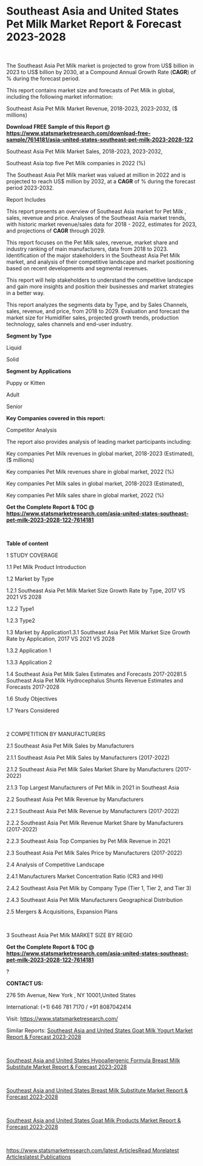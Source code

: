 <h1>Southeast Asia and United States Pet Milk Market Report & Forecast 2023-2028</h1><br/><p>The Southeast Asia Pet Milk market is projected to grow from US$ billion in 2023 to US$ billion by 2030, at a Compound Annual Growth Rate (<strong>CAGR</strong>) of % during the forecast period.</p>
 
 
 
 <p>This report contains market size and forecasts of Pet Milk in global, including the following market information:</p>
 
 
 
 <p>Southeast Asia Pet Milk Market Revenue, 2018-2023, 2023-2032, ($ millions)</p>
 
 
 
 <p><strong>Download FREE Sample of this Report @ <a href="https://www.statsmarketresearch.com/download-free-sample/7614181/asia-united-states-southeast-pet-milk-2023-2028-122">https://www.statsmarketresearch.com/download-free-sample/7614181/asia-united-states-southeast-pet-milk-2023-2028-122</a></strong></p>
 
 
 
 <p>Southeast Asia Pet Milk Market Sales, 2018-2023, 2023-2032,</p>
 
 
 
 <p>Southeast Asia top five Pet Milk companies in 2022 (%)</p>
 
 
 
 <p>The Southeast Asia Pet Milk market was valued at million in 2022 and is projected to reach US$ million by 2032, at a <strong>CAGR</strong> of % during the forecast period 2023-2032.</p>
 
 
 
 <p>Report Includes</p>
 
 
 
 <p>This report presents an overview of Southeast Asia market for Pet Milk , sales, revenue and price. Analyses of the Southeast Asia market trends, with historic market revenue/sales data for 2018 - 2022, estimates for 2023, and projections of <strong>CAGR</strong> through 2029.</p>
 
 
 
 <p>This report focuses on the Pet Milk sales, revenue, market share and industry ranking of main manufacturers, data from 2018 to 2023. Identification of the major stakeholders in the Southeast Asia Pet Milk market, and analysis of their competitive landscape and market positioning based on recent developments and segmental revenues.</p>
 
 
 
 <p>This report will help stakeholders to understand the competitive landscape and gain more insights and position their businesses and market strategies in a better way.</p>
 
 
 
 <p>This report analyzes the segments data by Type, and by Sales Channels, sales, revenue, and price, from 2018 to 2029. Evaluation and forecast the market size for Humidifier sales, projected growth trends, production technology, sales channels and end-user industry.</p>
 
 
 
 <p><strong>Segment by Type</strong></p>
 
 
 
 <p>Liquid</p>
 
 
 
 <p>Solid</p>
 
 
 
 <p><strong>Segment <strong><strong>by Applications</strong></strong></strong></p>
 
 
 
 <p>Puppy or Kitten</p>
 
 
 
 <p>Adult</p>
 
 
 
 <p>Senior</p>
 
 
 
 <p><strong>Key Companies covered in this report:</strong></p>
 
 
 
 <p>Competitor Analysis</p>
 
 
 
 <p>The report also provides analysis of leading market participants including:</p>
 
 
 
 <p>Key companies Pet Milk revenues in global market, 2018-2023 (Estimated), ($ millions)</p>
 
 
 
 <p>Key companies Pet Milk revenues share in global market, 2022 (%)</p>
 
 
 
 <p>Key companies Pet Milk sales in global market, 2018-2023 (Estimated),</p>
 
 
 
 <p>Key companies Pet Milk sales share in global market, 2022 (%)</p>
 
 
 
 <div><b>Get the Complete Report & TOC @ <a href="https://www.statsmarketresearch.com/asia-united-states-southeast-pet-milk-2023-2028-122-7614181">https://www.statsmarketresearch.com/asia-united-states-southeast-pet-milk-2023-2028-122-7614181</a></b></div>
 
 
 
 <p><br />
 
 <b>Table of content</b></p>
 
 
 
 <p>1 STUDY COVERAGE<br />
 
 1.1 Pet Milk Product Introduction<br />
 
 1.2 Market by Type<br />
 
 1.2.1 Southeast Asia Pet Milk Market Size Growth Rate by Type, 2017 VS 2021 VS 2028<br />
 
 1.2.2 Type1<br />
 
 1.2.3 Type2<br />
 
 1.3 Market by Application1.3.1 Southeast Asia Pet Milk Market Size Growth Rate by Application, 2017 VS 2021 VS 2028<br />
 
 1.3.2 Application 1<br />
 
 1.3.3 Application 2<br />
 
 1.4 Southeast Asia Pet Milk Sales Estimates and Forecasts 2017-20281.5 Southeast Asia Pet Milk Hydrocephalus Shunts Revenue Estimates and Forecasts 2017-2028<br />
 
 1.6 Study Objectives<br />
 
 1.7 Years Considered<br />
 
 <br />
 
 2 COMPETITION BY MANUFACTURERS<br />
 
 2.1 Southeast Asia Pet Milk Sales by Manufacturers<br />
 
 2.1.1 Southeast Asia Pet Milk Sales by Manufacturers (2017-2022)<br />
 
 2.1.2 Southeast Asia Pet Milk Sales Market Share by Manufacturers (2017-2022)<br />
 
 2.1.3 Top Largest Manufacturers of Pet Milk in 2021 in Southeast Asia<br />
 
 2.2 Southeast Asia Pet Milk Revenue by Manufacturers<br />
 
 2.2.1 Southeast Asia Pet Milk Revenue by Manufacturers (2017-2022)<br />
 
 2.2.2 Southeast Asia Pet Milk Revenue Market Share by Manufacturers (2017-2022)<br />
 
 2.2.3 Southeast Asia Top Companies by Pet Milk Revenue in 2021<br />
 
 2.3 Southeast Asia Pet Milk Sales Price by Manufacturers (2017-2022)<br />
 
 2.4 Analysis of Competitive Landscape<br />
 
 2.4.1 Manufacturers Market Concentration Ratio (CR3 and HHI)<br />
 
 2.4.2 Southeast Asia Pet Milk by Company Type (Tier 1, Tier 2, and Tier 3)<br />
 
 2.4.3 Southeast Asia Pet Milk Manufacturers Geographical Distribution<br />
 
 2.5 Mergers & Acquisitions, Expansion Plans<br />
 
 <br />
 
 3 Southeast Asia Pet Milk MARKET SIZE BY REGIO</p>
 
 
 
 <div><b>Get the Complete Report & TOC @ <a href="https://www.statsmarketresearch.com/asia-united-states-southeast-pet-milk-2023-2028-122-7614181">https://www.statsmarketresearch.com/asia-united-states-southeast-pet-milk-2023-2028-122-7614181</a></b></div>
 
 
 
 <p>? </p>
 
 
 
 <p><b>CONTACT US:</b><br />
 
 276 5th Avenue, New York , NY 10001,United States<br />
 
 International: (+1) 646 781 7170 / +91 8087042414<br />
 
 Visit: <a href="https://www.statsmarketresearch.com/">https://www.statsmarketresearch.com/</a><br />
 
 Similar Reports: <a href="https://www.statsmarketresearch.com/asia-united-states-southeast-pet-milk-2023-2028-122-7614181">Southeast Asia and United States Goat Milk Yogurt Market Report & Forecast 2023-2028</a><br />
 
 <br />
 
 <a href="https://www.statsmarketresearch.com/asia-united-states-southeast-pet-milk-2023-2028-122-7614181">Southeast Asia and United States Hypoallergenic Formula Breast Milk Substitute Market Report & Forecast 2023-2028</a><br />
 
 <br />
 
 <a href="https://www.statsmarketresearch.com/asia-united-states-southeast-pet-milk-2023-2028-122-7614181">Southeast Asia and United States Breast Milk Substitute Market Report & Forecast 2023-2028</a><br />
 
 <br />
 
 <a href="https://www.statsmarketresearch.com/asia-united-states-southeast-pet-milk-2023-2028-122-7614181">Southeast Asia and United States Goat Milk Products Market Report & Forecast 2023-2028</a><br />
 
 <br />
 
 <a href="https://gyeongbokgung.com">https://www.statsmarketresearch.com/</a><a href="https://hallyeomaritime.com">latest Articles</a><a href="https://jingwansa.com">Read More</a><a href="https://nguoiviet.jp/">latest Articles</a><a href="https://www.intelmarketresearch.com/">latest Publications</a></p>